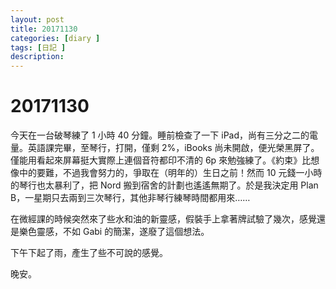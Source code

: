 ```yaml
---
layout: post
title: 20171130
categories: [diary ]
tags: [日記 ]
description:
---
```


# 20171130

今天在一台破琴練了 1 小時 40 分鐘。睡前檢查了一下 iPad，尚有三分之二的電量。英語課完畢，至琴行，打開，僅剩 2%，iBooks 尚未開啟，便光榮黑屏了。僅能用看起來屏幕挺大實際上連個音符都印不清的 6p 來勉強練了。《約束》比想像中的要難，不過我會努力的，爭取在（明年的）生日之前！然而 10 元錢一小時的琴行也太暴利了，把 Nord 搬到宿舍的計劃也遙遙無期了。於是我決定用 Plan B，一星期只去兩到三次琴行，其他非琴行練琴時間都用來……

在微經課的時候突然來了些水和油的新靈感，假裝手上拿著牌試驗了幾次，感覺還是樂色靈感，不如 Gabi 的簡潔，遂廢了這個想法。

下午下起了雨，產生了些不可說的感覺。

晚安。
